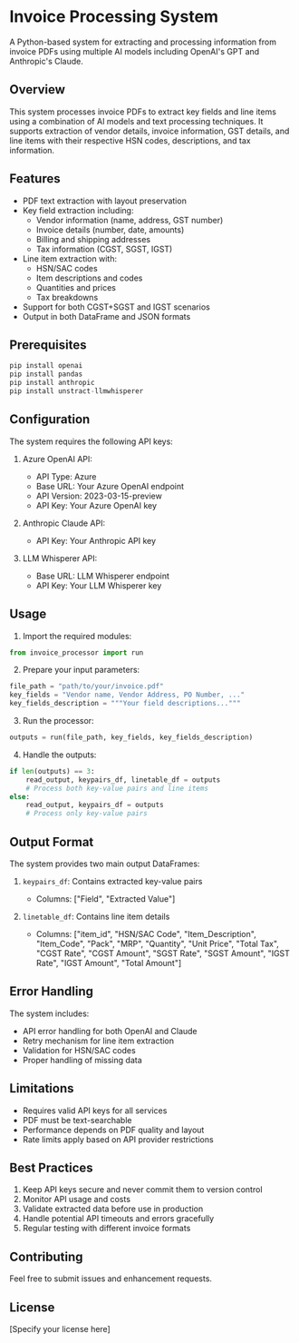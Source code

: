 # Invoice Processing System

A Python-based system for extracting and processing information from invoice PDFs using multiple AI models including OpenAI's GPT and Anthropic's Claude.

## Overview

This system processes invoice PDFs to extract key fields and line items using a combination of AI models and text processing techniques. It supports extraction of vendor details, invoice information, GST details, and line items with their respective HSN codes, descriptions, and tax information.

## Features

- PDF text extraction with layout preservation
- Key field extraction including:
  - Vendor information (name, address, GST number)
  - Invoice details (number, date, amounts)
  - Billing and shipping addresses
  - Tax information (CGST, SGST, IGST)
- Line item extraction with:
  - HSN/SAC codes
  - Item descriptions and codes
  - Quantities and prices
  - Tax breakdowns
- Support for both CGST+SGST and IGST scenarios
- Output in both DataFrame and JSON formats

## Prerequisites

```python
pip install openai
pip install pandas
pip install anthropic
pip install unstract-llmwhisperer
```

## Configuration

The system requires the following API keys:

1. Azure OpenAI API:
   - API Type: Azure
   - Base URL: Your Azure OpenAI endpoint
   - API Version: 2023-03-15-preview
   - API Key: Your Azure OpenAI key

2. Anthropic Claude API:
   - API Key: Your Anthropic API key

3. LLM Whisperer API:
   - Base URL: LLM Whisperer endpoint
   - API Key: Your LLM Whisperer key

## Usage

1. Import the required modules:
```python
from invoice_processor import run
```

2. Prepare your input parameters:
```python
file_path = "path/to/your/invoice.pdf"
key_fields = "Vendor name, Vendor Address, PO Number, ..."
key_fields_description = """Your field descriptions..."""
```

3. Run the processor:
```python
outputs = run(file_path, key_fields, key_fields_description)
```

4. Handle the outputs:
```python
if len(outputs) == 3:
    read_output, keypairs_df, linetable_df = outputs
    # Process both key-value pairs and line items
else:
    read_output, keypairs_df = outputs
    # Process only key-value pairs
```

## Output Format

The system provides two main output DataFrames:

1. `keypairs_df`: Contains extracted key-value pairs
   - Columns: ["Field", "Extracted Value"]

2. `linetable_df`: Contains line item details
   - Columns: ["item_id", "HSN/SAC Code", "Item_Description", "Item_Code", "Pack", "MRP", "Quantity", "Unit Price", "Total Tax", "CGST Rate", "CGST Amount", "SGST Rate", "SGST Amount", "IGST Rate", "IGST Amount", "Total Amount"]

## Error Handling

The system includes:
- API error handling for both OpenAI and Claude
- Retry mechanism for line item extraction
- Validation for HSN/SAC codes
- Proper handling of missing data

## Limitations

- Requires valid API keys for all services
- PDF must be text-searchable
- Performance depends on PDF quality and layout
- Rate limits apply based on API provider restrictions

## Best Practices

1. Keep API keys secure and never commit them to version control
2. Monitor API usage and costs
3. Validate extracted data before use in production
4. Handle potential API timeouts and errors gracefully
5. Regular testing with different invoice formats

## Contributing

Feel free to submit issues and enhancement requests.

## License

[Specify your license here]
